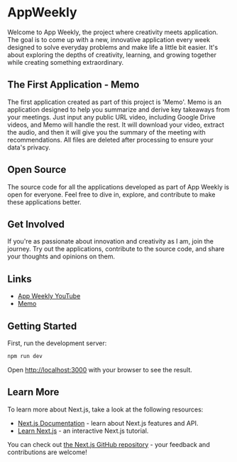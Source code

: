 # AppWeekly

Welcome to App Weekly, the project where creativity meets application. The goal is to come up with a new, innovative application every week designed to solve everyday problems and make life a little bit easier. It's about exploring the depths of creativity, learning, and growing together while creating something extraordinary.

## The First Application - Memo

The first application created as part of this project is 'Memo'. Memo is an application designed to help you summarize and derive key takeaways from your meetings. Just input any public URL video, including Google Drive videos, and Memo will handle the rest. It will download your video, extract the audio, and then it will give you the summary of the meeting with recommendations. All files are deleted after processing to ensure your data's privacy.

## Open Source

The source code for all the applications developed as part of App Weekly is open for everyone. Feel free to dive in, explore, and contribute to make these applications better. 

## Get Involved

If you're as passionate about innovation and creativity as I am, join the journey. Try out the applications, contribute to the source code, and share your thoughts and opinions on them.

## Links

- [App Weekly YouTube](https://youtube.com/appweekly)
- [Memo](https://appweekly.net/memo)


## Getting Started

First, run the development server:

```bash
npm run dev
```

Open [http://localhost:3000](http://localhost:3000) with your browser to see the result.

## Learn More

To learn more about Next.js, take a look at the following resources:

- [Next.js Documentation](https://nextjs.org/docs) - learn about Next.js features and API.
- [Learn Next.js](https://nextjs.org/learn) - an interactive Next.js tutorial.

You can check out [the Next.js GitHub repository](https://github.com/vercel/next.js/) - your feedback and contributions are welcome!
